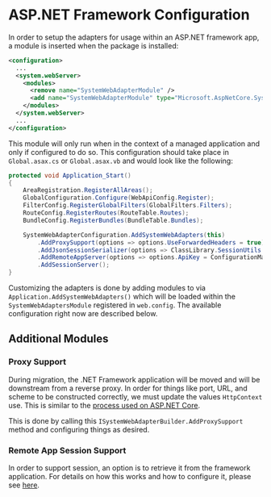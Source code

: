 # ASP.NET Framework Configuration

In order to setup the adapters for usage within an ASP.NET framework app, a module is inserted when the package is installed:

```xml
<configuration>
  ...
  <system.webServer>
    <modules>
      <remove name="SystemWebAdapterModule" />
      <add name="SystemWebAdapterModule" type="Microsoft.AspNetCore.SystemWebAdapters.SystemWebAdapterModule, Microsoft.AspNetCore.SystemWebAdapters" preCondition="managedHandler" />
    </modules>
  </system.webServer>
  ...
</configuration>
```

This module will only run when in the context of a managed application and only if configured to do so. This configuration should take place in `Global.asax.cs` or `Global.asax.vb` and would look like the following:

```cs
protected void Application_Start()
{
    AreaRegistration.RegisterAllAreas();
    GlobalConfiguration.Configure(WebApiConfig.Register);
    FilterConfig.RegisterGlobalFilters(GlobalFilters.Filters);
    RouteConfig.RegisterRoutes(RouteTable.Routes);
    BundleConfig.RegisterBundles(BundleTable.Bundles);

    SystemWebAdapterConfiguration.AddSystemWebAdapters(this)
        .AddProxySupport(options => options.UseForwardedHeaders = true)
        .AddJsonSessionSerializer(options => ClassLibrary.SessionUtils.RegisterSessionKeys(options.KnownKeys))
        .AddRemoteAppServer(options => options.ApiKey = ConfigurationManager.AppSettings["RemoteAppApiKey"])
        .AddSessionServer();
}
```

Customizing the adapters is done by adding modules to via `Application.AddSystemWebAdapters()` which will be loaded within the `SystemWebAdaptersModule` registered in `web.config`. The available configuration right now are described below.

## Additional Modules

### Proxy Support

During migration, the .NET Framework application will be moved and will be downstream from a reverse proxy. In order for things like port, URL, and scheme to be constructed correctly, we must update the values `HttpContext` use. This is similar to the [process used on ASP.NET Core](https://docs.microsoft.com/en-us/aspnet/core/host-and-deploy/proxy-load-balancer).

This is done by calling this `ISystemWebAdapterBuilder.AddProxySupport` method and configuring things as desired.

### Remote App Session Support

In order to support session, an option is to retrieve it from the framework application. For details on how this works and how to configure it, please see [here](session-state/remote-session.md).
